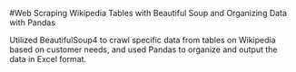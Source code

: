 #Web Scraping Wikipedia Tables with Beautiful Soup and Organizing Data with Pandas

Utilized BeautifulSoup4 to crawl specific data from tables on Wikipedia based on customer needs, 
and used Pandas to organize and output the data in Excel format.
